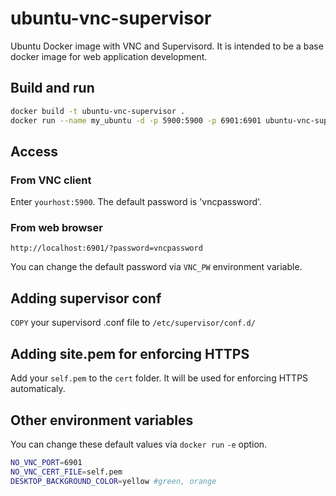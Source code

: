 # ubuntu-vnc-supervisor
Ubuntu Docker image with VNC and Supervisord.
It is intended to be a base docker image for web application development.

## Build and run

```bash
docker build -t ubuntu-vnc-supervisor .
docker run --name my_ubuntu -d -p 5900:5900 -p 6901:6901 ubuntu-vnc-supervisor
```

## Access

### From VNC client

Enter `yourhost:5900`. The default password is 'vncpassword'.

### From web browser

`http://localhost:6901/?password=vncpassword`

You can change the default password via `VNC_PW` environment variable.

## Adding supervisor conf

`COPY` your supervisord .conf file to `/etc/supervisor/conf.d/`

## Adding site.pem for enforcing HTTPS

Add your `self.pem` to the `cert` folder. It will be used for enforcing HTTPS automaticaly.

## Other environment variables

You can change these default values via `docker run` `-e` option.

```bash
NO_VNC_PORT=6901
NO_VNC_CERT_FILE=self.pem
DESKTOP_BACKGROUND_COLOR=yellow #green, orange 
```
